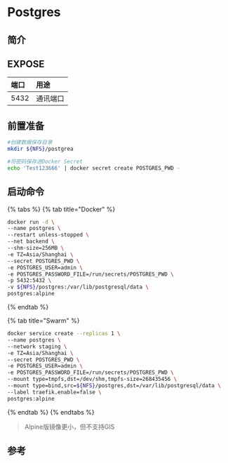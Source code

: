 # Postgres

## 简介



## EXPOSE

| 端口 | 用途 |
| :--- | :--- |
| 5432 | 通讯端口 |



## 前置准备

```bash
#创建数据保存目录
mkdir ${NFS}/postgrea

#将密码保存进Docker Secret
echo 'Test123666' | docker secret create POSTGRES_PWD -
```

## 启动命令

{% tabs %}
{% tab title="Docker" %}
```bash
docker run -d \
--name postgres \
--restart unless-stopped \
--net backend \
--shm-size=256MB \
-e TZ=Asia/Shanghai \
--secret POSTGRES_PWD \
-e POSTGRES_USER=admin \
-e POSTGRES_PASSWORD_FILE=/run/secrets/POSTGRES_PWD \
-p 5432:5432 \ 
-v ${NFS}/postgres:/var/lib/postgresql/data \
postgres:alpine
```
{% endtab %}

{% tab title="Swarm" %}
```bash
docker service create --replicas 1 \
--name postgres \
--network staging \
-e TZ=Asia/Shanghai \
--secret POSTGRES_PWD \
-e POSTGRES_USER=admin \
-e POSTGRES_PASSWORD_FILE=/run/secrets/POSTGRES_PWD \
--mount type=tmpfs,dst=/dev/shm,tmpfs-size=268435456 \
--mount type=bind,src=${NFS}/postgres,dst=/var/lib/postgresql/data \
--label traefik.enable=false \
postgres:alpine
```
{% endtab %}
{% endtabs %}

> Alpine版镜像更小，但不支持GIS

##  参考

